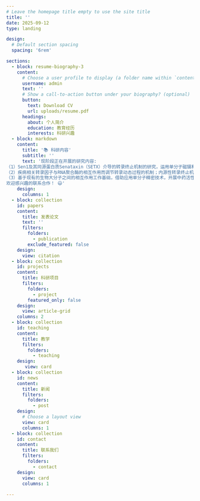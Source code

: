 ```yaml
---
# Leave the homepage title empty to use the site title
title: ''
date: 2025-09-12
type: landing

design:
  # Default section spacing
  spacing: '6rem'

sections:
  - block: resume-biography-3
    content:
      # Choose a user profile to display (a folder name within `content/authors/`)
      username: admin
      text: ''
      # Show a call-to-action button under your biography? (optional)
      button:
        text: Download CV
        url: uploads/resume.pdf
      headings:
        about: 个人简介
        education: 教育经历
        interests: 科研兴趣
  - block: markdown
    content:
      title: '📚 科研内容'
      subtitle: ''
      text: '现阶段正在开展的研究内容:
（1）Sen1及其同源蛋白质Senataxin（SETX）介导的转录终止机制的研究，运用单分子磁镊和单分子荧光示踪方法，实时追踪Sen1/SETX与RNA聚合酶的动态相互作用过程，确定转录调控过程中关键复合物功能组分的空间分布及随时间演变的催化机理。
（2）疾病相关转录因子与RNA聚合酶的相互作用而调节转录动态过程的机制；内源性转录终止机制的研究，通过追踪RNA的动力学行为来揭示内源性转录终止机制；rho介导的转录终止机制的研究，借助单分子磁镊操控方法，来实时追踪rho催化转录终止的化学反应过程，揭示相关终止机制。
（3）基于现有的生物大分子之间的相互作用工作基础，借助应用单分子精密技术，开展中药活性成分精准筛选和干预方面的研究。
欢迎感兴趣的联系合作！ 😃'
    design:
      columns: 1
  - block: collection
    id: papers
    content:
      title: 发表论文
      text: ''
      filters:
        folders:
          - publication
        exclude_featured: false
    design:
      view: citation
  - block: collection
    id: projects
    content:
      title: 科研项目
      filters:
        folders:
          - project
        featured_only: false
    design:
      view: article-grid
    columns: 2
  - block: collection
    id: teaching
    content:
      title: 教学
      filters:
        folders:
          - teaching
    design:
       view: card
  - block: collection
    id: news
    content:
      title: 新闻
      filters:
        folders:
          - post
    design:
      # Choose a layout view
      view: card
      columns: 1
  - block: collection
    id: contact
    content:
      title: 联系我们
      filters:
        folders:
          - contact
    design:
      view: card
      columns: 1
  
---
```

